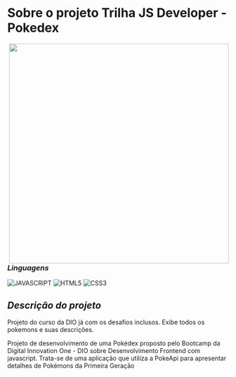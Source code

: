# Sobre o projeto Trilha JS Developer - Pokedex

<img src="https://i.ibb.co/c1BfdvX/pixel-background-of-a-home-office-with-light-shining-through-the-window.png" min-width="500" max-width="500" width="500" align="right">

### *Linguagens*

![JAVASCRIPT](https://img.shields.io/badge/JavaScript-323330?style=for-the-badge&logo=javascript&logoColor=F7DF1E)
![HTML5](https://img.shields.io/badge/HTML5-E34F26?style=for-the-badge&logo=html5&logoColor=white)
![CSS3](https://img.shields.io/badge/CSS3-1572B6?style=for-the-badge&logo=css3&logoColor=white)

## *Descrição do projeto*
Projeto do curso da DIO já com os desafios inclusos.
Exibe todos os pokemons e suas descrições.

Projeto de desenvolvimento de uma Pokédex proposto pelo Bootcamp da Digital Innovation One - DIO sobre Desenvolvimento Frontend com javascript.
Trata-se de uma aplicação que utiliza a PokeApi para apresentar detalhes de Pokémons da Primeira Geração
